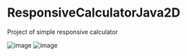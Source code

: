 # ResponsiveCalculatorJava2D
Project of simple responsive calculator

![image](https://user-images.githubusercontent.com/83671766/185736572-35d2a4d7-6d0c-486b-a140-e23e08b42274.png)
![image](https://user-images.githubusercontent.com/83671766/185736616-ff1dedf3-8674-4312-a3ba-c2a6bcc8671a.png)
